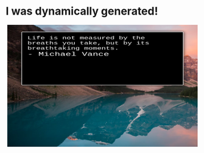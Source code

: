   # I was dynamically generated! 
  <img align="right" alt="" src="./html/quotequote.png" width="500" height="320" />


